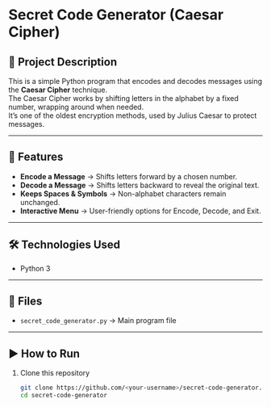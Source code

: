 # Secret Code Generator (Caesar Cipher)

## 📖 Project Description
This is a simple Python program that encodes and decodes messages using the **Caesar Cipher** technique.  
The Caesar Cipher works by shifting letters in the alphabet by a fixed number, wrapping around when needed.  
It’s one of the oldest encryption methods, used by Julius Caesar to protect messages.

---

## 🚀 Features
- **Encode a Message** → Shifts letters forward by a chosen number.  
- **Decode a Message** → Shifts letters backward to reveal the original text.  
- **Keeps Spaces & Symbols** → Non-alphabet characters remain unchanged.  
- **Interactive Menu** → User-friendly options for Encode, Decode, and Exit.  

---

## 🛠️ Technologies Used
- Python 3  

---

## 📂 Files
- `secret_code_generator.py` → Main program file  

---

## ▶️ How to Run
1. Clone this repository  
   ```bash
   git clone https://github.com/<your-username>/secret-code-generator.git
   cd secret-code-generator
